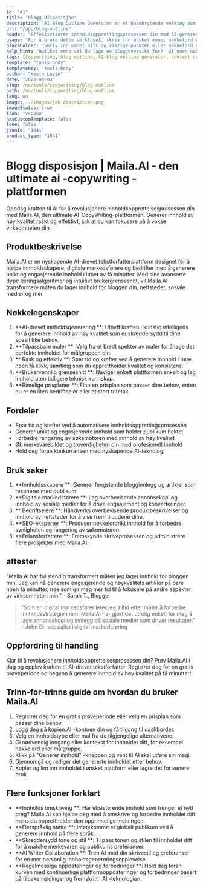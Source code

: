 ```yaml
---
id: "41"
title: "Blogg disposisjon"
description: "AI Blog Outline Generator er et banebrytende verktøy som utnytter kunstig intelligens for å lage godt strukturerte og organiserte bloggoversikter.  Dette kraftige verktøyet hjelper deg med å spare tid og krefter ved å generere klare konturer basert på det valgte emnet eller nøkkelordene, noe som gjør det lettere å planlegge og utvikle engasjerende blogginnhold."
url: "/app/blog-outline"
header: "Effektiviserer innholdsopprettingsprosessen din med AI-genererte bloggoversikter."
usage: "For å bruke dette verktøyet, skriv inn ønsket emne, nøkkelord eller hovedpunkter. Hvis teksten er mindre enn tre tegn lang, returneres teksten uendret. Denne AI-drevne generatoren vil deretter skape en omfattende og godt strukturert bloggoversikt basert på inndataene dine."
placeholder: "Skriv inn emnet ditt og viktige punkter eller nøkkelord du vil ta med i omrisset, for eksempel: \ n \ n emne: Fordelene med yoga \ n \ n Nøkkelpunkter: \ n \ n1.  Forbedrer fleksibiliteten \ n2.  Forbedrer mentalt fokus \ n3.  Reduserer stress \ n \ n nøkkelord: yoga, fleksibilitet, mental fokus, stressreduksjon"
help_hint: "Hvilket emne vil du lage en bloggoversikt for?  Gi noen nøkkelord eller nøkkelpunkter relatert til emnet, og vår AI vil generere en godt strukturert bloggoversikt basert på innspillene dine.  Det anbefales å liste opp nøkkelpunktene du vil dekke i blogginnlegget."
tags: [Copywriting, blog outline, AI blog outline generator, content creation]
template: "tools-body"
templateKey: "tools-body"
author: "Kevin Levin"
date: "2023-04-03"
slug: /no/tools/copywriting/blog-outline
path: /no/tools/copywriting/blog-outline
lang: no
image: ../images/job-description.png
imageStatus: true
icon: "vrpano"
hasCustomTemplate: false
tone: false
jsonId: "1041"
product_type: "1041"
---
```


# Blogg disposisjon | Maila.AI - den ultimate ai -copywriting -plattformen

Oppdag kraften til AI for å revolusjonere innholdsopprettelsesprosessen din med Maila.AI, den ultimate AI-CopyWriting-plattformen. Generer innhold av høy kvalitet raskt og effektivt, slik at du kan fokusere på å vokse virksomheten din.

## Produktbeskrivelse

Maila.AI er en nyskapende AI-drevet tekstforfatterplattform designet for å hjelpe innholdsskapere, digitale markedsførere og bedrifter med å generere unikt og engasjerende innhold i løpet av få minutter. Med sine avanserte dype læringsalgoritmer og intuitivt brukergrensesnitt, vil Maila.AI transformere måten du lager innhold for bloggen din, nettstedet, sosiale medier og mer.

## Nøkkelegenskaper

1. **AI-drevet innholdsgenerering **: Utnytt kraften i kunstig intelligens for å generere innhold av høy kvalitet som er skreddersydd til dine spesifikke behov.
2. **Tilpassbare maler **: Velg fra et bredt spekter av maler for å lage det perfekte innholdet for målgruppen din.
3. ** Rask og effektiv **: Spar tid og krefter ved å generere innhold i bare noen få klikk, samtidig som du opprettholder kvalitet og konsistens.
4. **Brukervennlig grensesnitt **: Naviger enkelt plattformen enkelt og lag innhold uten tidligere teknisk kunnskap.
5. **Rimelige prisplaner **: Finn en prisplan som passer dine behov, enten du er en liten bedriftseier eller et stort foretak.

## Fordeler

- Spar tid og krefter ved å automatisere innholdsopprettingsprosessen
- Generer unikt og engasjerende innhold som holder publikum hektet
- Forbedre rangering av søkemotoren med innhold av høy kvalitet
- Øk merkevarebildet og troverdigheten din med profesjonelt innhold
- Hold deg foran konkurransen med nyskapende AI-teknologi

## Bruk saker

1. **Innholdsskapere **: Generer fengslende blogginnlegg og artikler som resonerer med publikum.
2. **Digitale markedsførere **: Lag overbevisende annonsekopi og innhold av sosiale medier for å drive engasjement og konverteringer.
3. ** Bedriftseiere **: Håndverks overbevisende produktbeskrivelser og innhold av nettsteder for å vise frem tilbudene dine.
4. **SEO-eksperter **: Produser nøkkelordrikt innhold for å forbedre synligheten og rangering av søkemotoren.
5. **Frilansforfattere **: Fremskynde skriveprosessen og administrere flere prosjekter med Maila.AI.

## attester

"Maila.AI har fullstendig transformert måten jeg lager innhold for bloggen min. Jeg kan nå generere engasjerende og høykvalitets artikler på bare noen få minutter, noe som gir meg mer tid til å fokusere på andre aspekter av virksomheten min." - Sarah T., Blogger

> "Som en digital markedsfører leter jeg alltid etter måter å forbedre innholdsstrategien min. Maila.AI har gjort det utrolig enkelt for meg å lage annonsekopi og innlegg på sosiale medier som driver resultater." - John D., spesialist i digital markedsføring

## Oppfordring til handling

Klar til å revolusjonere innholdsopprettelsesprosessen din? Prøv Maila.AI i dag og opplev kraften til AI-drevet tekstforfatter. Registrer deg for en gratis prøveperiode og begynn å generere innhold av høy kvalitet på få minutter!

## Trinn-for-trinns guide om hvordan du bruker Maila.AI

1. Registrer deg for en gratis prøveperiode eller velg en prisplan som passer dine behov.
2. Logg deg på kopien.AI -kontoen din og få tilgang til dashbordet.
3. Velg en innholdstype eller mal fra de tilgjengelige alternativene.
4. Gi nødvendig inngang eller kontekst for innholdet ditt, for eksempel nøkkelord eller målgruppe.
5. Klikk på "Generer innhold" -knappen og vent til AI skal utføre sin magi.
6. Gjennomgå og rediger det genererte innholdet etter behov.
7. Kopier og lim inn innholdet i ønsket plattform eller lagre det for senere bruk.

## Flere funksjoner forklart

- **Innholds omskriving **: Har eksisterende innhold som trenger et nytt preg? Maila.AI kan hjelpe deg med å omskrive og forbedre innholdet ditt mens du opprettholder den opprinnelige meldingen.
- **Flerspråklig støtte **: imøtekomme et globalt publikum ved å generere innhold på flere språk.
- **Skreddersydd tone og stil **: Tilpass tonen og stilen til innholdet ditt for å matche merkevaren og publikums preferanser.
- **AI Writer Collaboration **: Tren AI med din skrivestil og preferanser for en mer personlig innholdsgenereringsopplevelse.
- **Regelmessige oppdateringer og forbedringer **: Hold deg foran kurven med kontinuerlige plattformoppdateringer og forbedringer basert på tilbakemeldinger og fremskritt i AI -teknologien.
